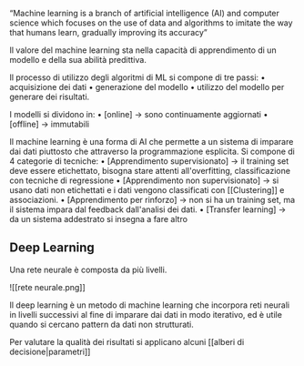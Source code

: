 “Machine learning is a branch of artificial intelligence (AI) and computer science which focuses on the use of data and algorithms to imitate the way that humans learn, gradually improving its accuracy”

Il valore del machine learning sta nella capacità di apprendimento di un modello e della sua abilità predittiva.

Il processo di utilizzo degli algoritmi di ML si compone di tre passi:
	• acquisizione dei dati
	• generazione del modello
	• utilizzo del modello per generare dei risultati.

I modelli si dividono in:
	• [online] -> sono continuamente aggiornati
	• [offline] -> immutabili

Il machine learning è una forma di AI che permette a un sistema di imparare dai dati piuttosto che attraverso la programmazione esplicita.
Si compone di 4 categorie di tecniche:
	• [Apprendimento supervisionato] -> il training set deve essere etichettato, bisogna stare attenti all'overfitting, classificazione con tecniche di regressione
	• [Apprendimento non supervisionato] -> si usano dati non etichettati e i dati vengono classificati con [[Clustering]] e associazioni.
	• [Apprendimento per rinforzo] -> non si ha un training set, ma il sistema impara dal feedback dall'analisi dei dati.
	• [Transfer learning] -> da un sistema addestrato si insegna a fare altro

## Deep Learning

Una rete neurale è composta da più livelli.

![[rete neurale.png]]

Il deep learning è un metodo di machine learning che incorpora reti neurali in livelli successivi al fine di imparare dai dati in modo iterativo, ed è utile quando si cercano pattern da dati non strutturati.

Per valutare la qualità dei risultati si applicano alcuni [[alberi di decisione|parametri]] 
